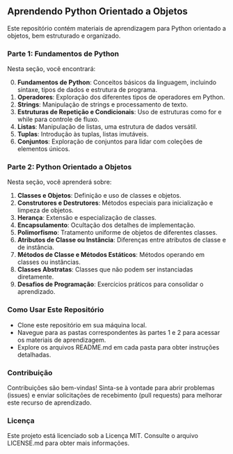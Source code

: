 ## Aprendendo Python Orientado a Objetos

Este repositório contém materiais de aprendizagem para Python orientado a objetos, bem estruturado e organizado.

### Parte 1: Fundamentos de Python

Nesta seção, você encontrará:

0. **Fundamentos de Python**: Conceitos básicos da linguagem, incluindo sintaxe, tipos de dados e estrutura de programa.
1. **Operadores**: Exploração dos diferentes tipos de operadores em Python.
2. **Strings**: Manipulação de strings e processamento de texto.
3. **Estruturas de Repetição e Condicionais**: Uso de estruturas como for e while para controle de fluxo.
4. **Listas**: Manipulação de listas, uma estrutura de dados versátil.
5. **Tuplas**: Introdução às tuplas, listas imutáveis.
6. **Conjuntos**: Exploração de conjuntos para lidar com coleções de elementos únicos.

### Parte 2: Python Orientado a Objetos

Nesta seção, você aprenderá sobre:

1. **Classes e Objetos**: Definição e uso de classes e objetos.
2. **Construtores e Destrutores**: Métodos especiais para inicialização e limpeza de objetos.
3. **Herança**: Extensão e especialização de classes.
4. **Encapsulamento**: Ocultação dos detalhes de implementação.
5. **Polimorfismo**: Tratamento uniforme de objetos de diferentes classes.
6. **Atributos de Classe ou Instância**: Diferenças entre atributos de classe e de instância.
7. **Métodos de Classe e Métodos Estáticos**: Métodos operando em classes ou instâncias.
8. **Classes Abstratas**: Classes que não podem ser instanciadas diretamente.
9. **Desafios de Programação**: Exercícios práticos para consolidar o aprendizado.

### Como Usar Este Repositório

- Clone este repositório em sua máquina local.
- Navegue para as pastas correspondentes às partes 1 e 2 para acessar os materiais de aprendizagem.
- Explore os arquivos README.md em cada pasta para obter instruções detalhadas.

### Contribuição

Contribuições são bem-vindas! Sinta-se à vontade para abrir problemas (issues) e enviar solicitações de recebimento (pull requests) para melhorar este recurso de aprendizado.

### Licença

Este projeto está licenciado sob a Licença MIT. Consulte o arquivo LICENSE.md para obter mais informações.